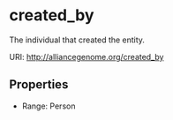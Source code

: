 # created_by

The individual that created the entity.

URI: http://alliancegenome.org/created_by



<!-- no inheritance hierarchy -->


## Properties

 * Range: Person


